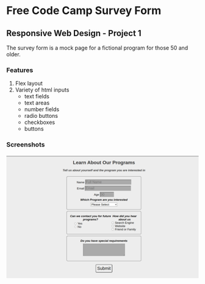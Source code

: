 # Free Code Camp Survey Form
## Responsive Web Design - Project 1

The survey form is a mock page for a fictional program for those 50 and older.

### Features
1. Flex layout
2. Variety of html inputs
    - text fields
    - text areas
    - number fields
    - radio buttons
    - checkboxes
    - buttons

### Screenshots

![Screenshot of Survery Form](SurveryFormScreenshot.png)